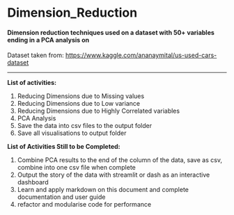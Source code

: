 # Dimension_Reduction
#### Dimension reduction techniques used on a dataset with 50+ variables ending in a PCA analysis on

Dataset taken from: https://www.kaggle.com/ananaymital/us-used-cars-dataset
___
__List of activities:__

1. Reducing Dimensions due to Missing values
1. Reducing Dimensions due to Low variance
1. Reducing Dimensions due to Highly Correlated variables
1. PCA Analysis
1. Save the data into csv files to the output folder
1. Save all visualisations to output folder

__List of Activities Still to be Completed:__

1. Combine PCA results to the end of the column of the data, save as csv, combine into one csv file when complete 
1. Output the story of the data with streamlit or dash as an interactive dashboard
1. Learn and apply markdown on this document and complete documentation and user guide
1. refactor and modularise code for performance







